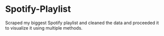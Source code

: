 # Spotify-Playlist
Scraped my biggest Spotify playlist and cleaned the data and proceeded it to visualize it using multiple methods.
